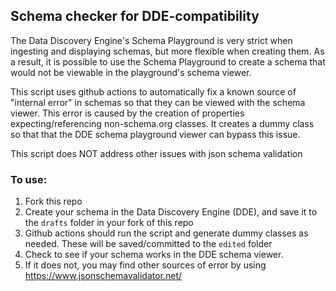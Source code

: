 ## Schema checker for DDE-compatibility

The Data Discovery Engine's Schema Playground is very strict when ingesting and displaying schemas, but more flexible when creating them. As a result, it is possible to use the Schema Playground to create a schema that would not be viewable in the playground's schema viewer.

This script uses github actions to automatically fix a known source of "internal error" in schemas so that they can be viewed with the schema viewer. This error is caused by the creation of properties expecting/referencing non-schema.org classes. It creates a dummy class so that that the DDE schema playground viewer can bypass this issue.

This script does NOT address other issues with json schema validation

### To use:
1. Fork this repo
2. Create your schema in the Data Discovery Engine (DDE), and save it to the `drafts` folder in your fork of this repo
3. Github actions should run the script and generate dummy classes as needed. These will be saved/committed to the `edited` folder
4. Check to see if your schema works in the DDE schema viewer.
5. If it does not, you may find other sources of error by using https://www.jsonschemavalidator.net/
